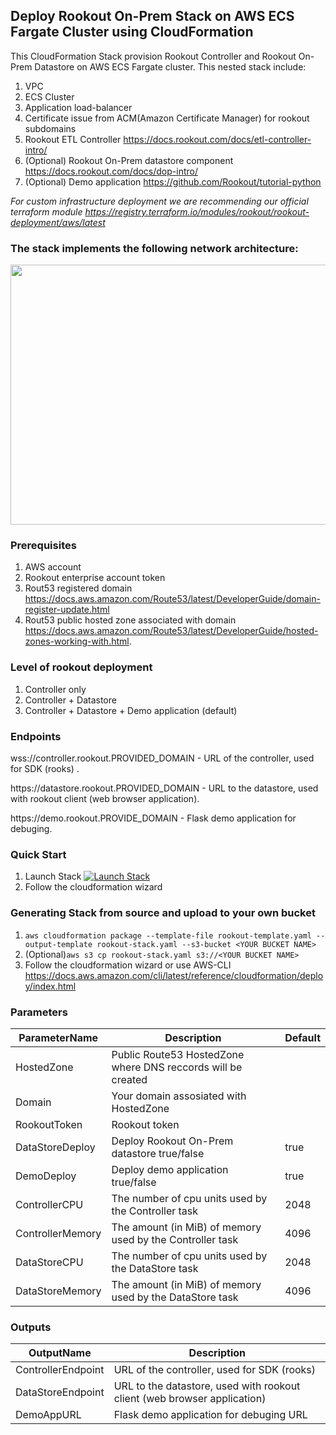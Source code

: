 ## Deploy Rookout On-Prem Stack on AWS ECS Fargate Cluster using CloudFormation

This CloudFormation Stack provision Rookout Controller and Rookout On-Prem Datastore on AWS ECS Fargate cluster.
This nested stack include:
1. VPC
2. ECS Cluster
3. Application load-balancer
4. Certificate issue from ACM(Amazon Certificate Manager) for rookout subdomains
5. Rookout ETL Controller https://docs.rookout.com/docs/etl-controller-intro/
6. (Optional) Rookout On-Prem datastore component https://docs.rookout.com/docs/dop-intro/
7. (Optional) Demo application https://github.com/Rookout/tutorial-python

*For custom infrastructure deployment we are recommending our official terraform module https://registry.terraform.io/modules/rookout/rookout-deployment/aws/latest*
### The stack implements the following network architecture:

<img src="https://github.com/Rookout/terraform-aws-rookout-deployment/blob/main/documentation/AWS_Deployment_Plain_Network.jpgg" width="791" height="416">

### Prerequisites
1. AWS account
2. Rookout enterprise account token
3. Rout53 registered domain https://docs.aws.amazon.com/Route53/latest/DeveloperGuide/domain-register-update.html
4. Rout53 public hosted zone associated with domain https://docs.aws.amazon.com/Route53/latest/DeveloperGuide/hosted-zones-working-with.html.

### Level of rookout deployment
1. Controller only
2. Controller + Datastore
3. Controller + Datastore + Demo application (default)

### Endpoints
wss://controller.rookout.PROVIDED_DOMAIN - URL of the controller, used for SDK (rooks) .

https&#65279;://datastore.rookout.PROVIDED_DOMAIN - URL to the datastore, used with rookout client (web browser application).

https&#65279;://demo.rookout.PROVIDE_DOMAIN - Flask demo application for debuging.

### Quick Start

1. Launch Stack [![Launch Stack](https://s3.amazonaws.com/cloudformation-examples/cloudformation-launch-stack.png)](https://console.aws.amazon.com/cloudformation/home?region=us-east-1#/stacks/new?rookout-stack=myteststack&templateURL=https://rookout-on-prem-cloudformation.s3.amazonaws.com/rookout-stack.yaml)
2. Follow the cloudformation wizard

### Generating Stack from source and upload to your own bucket

1. ```aws cloudformation package --template-file rookout-template.yaml --output-template rookout-stack.yaml --s3-bucket <YOUR BUCKET NAME>```
2. (Optional)```aws s3 cp rookout-stack.yaml s3://<YOUR BUCKET NAME>```
3. Follow the cloudformation wizard or use AWS-CLI https://docs.aws.amazon.com/cli/latest/reference/cloudformation/deploy/index.html

### Parameters

| ParameterName  | Description                                                 | Default |
| ------------- |-------------------------------------------------------------| ------------ |
|HostedZone| Public Route53 HostedZone where DNS reccords will be created ||
|Domain| Your domain assosiated with HostedZone                      ||
|RookoutToken| Rookout token                                               ||
|DataStoreDeploy| Deploy Rookout On-Prem datastore true/false                 |true|
|DemoDeploy| Deploy demo application true/false                          |true|
|ControllerCPU|The number of cpu units used by the Controller task|2048|
|ControllerMemory|The amount (in MiB) of memory used by the Controller task|4096|
|DataStoreCPU|The number of cpu units used by the DataStore task|2048|
|DataStoreMemory|The amount (in MiB) of memory used by the DataStore task|4096|

### Outputs
| OutputName  | Description |
| ------------- | ------------- |
|ControllerEndpoint|URL of the controller, used for SDK (rooks)|
|DataStoreEndpoint|URL to the datastore, used with rookout client (web browser application)|
|DemoAppURL|Flask demo application for debuging URL|

   

